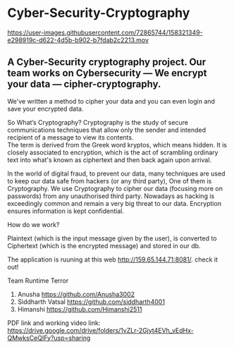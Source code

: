 # Cyber-Security-Cryptography



<!---https://user-images.githubusercontent.com/72865744/158320832-8365143e-c8b4-4846-9059-eca29f0b6fc6.mov --->




https://user-images.githubusercontent.com/72865744/158321349-e298919c-d622-4d5b-b902-b7fdab2c2213.mov


## A Cyber-Security cryptography project. Our team works on Cybersecurity — We encrypt your data — cipher-cryptography.

We've written a method to cipher your data and you can even login and save your encrypted data.

So What’s Cryptography? Cryptography is the study of secure communications techniques that allow only the sender and intended recipient of a message to view
its contents.  
The term is derived from the Greek word kryptos, which means hidden. It is closely associated to encryption, which is the act of scrambling 
ordinary text into what's known as ciphertext and then back again upon arrival.

In the world of digital fraud, to prevent our data, many techniques are used to keep our data safe from 
hackers (or any third party), One of them is Cryptography. We use Cryptography to cipher our data (focusing more on passwords) from any unauthorised third party. 
Nowadays as hacking is exceedingly common and remain a very big threat to our data. Encryption ensures information is kept confidential.

How do we work?

Plaintext (which is the input message given by the user), is converted to Ciphertext (which is the encrypted message) and stored in our db.


The application is ruuning at this web http://159.65.144.71:8081/. check it out!

Team Runtime Terror

1. Anusha https://github.com/Anusha3002
2. Siddharth Vatsal https://github.com/siddharth4001
3. Himanshi https://github.com/Himanshi2511

PDF link and working video link: https://drive.google.com/drive/folders/1vZLr-2Gjyt4EVh_vEdHx-QMwksCeQIFy?usp=sharing
